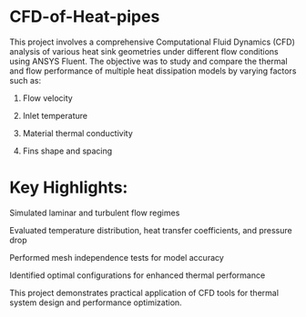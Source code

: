 # CFD-of-Heat-pipes

This project involves a comprehensive Computational Fluid Dynamics (CFD) analysis of various heat sink geometries under different flow conditions using ANSYS Fluent. The objective was to study and compare the thermal and flow performance of multiple heat dissipation models by varying factors such as:

1. Flow velocity

2. Inlet temperature

3. Material thermal conductivity

4. Fins shape and spacing

# Key Highlights:
Simulated laminar and turbulent flow regimes

Evaluated temperature distribution, heat transfer coefficients, and pressure drop

Performed mesh independence tests for model accuracy

Identified optimal configurations for enhanced thermal performance

This project demonstrates practical application of CFD tools for thermal system design and performance optimization.
